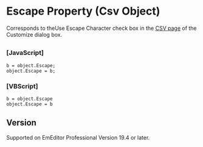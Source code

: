 # Escape Property (Csv Object)

Corresponds to theUse Escape Character check box in the [CSV page](../../dlg/customize/csv/index) of the Customize dialog box.

## 

### \[JavaScript\]

```
b = object.Escape;
object.Escape = b;
```

### \[VBScript\]

```
b = object.Escape
object.Escape = b
```

## Version

Supported on EmEditor Professional Version 19.4 or later.
